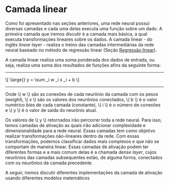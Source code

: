 # Camada linear

Como foi apresentado nas seções anteriores, uma rede neural possui diversas camadas e cada uma
delas executa uma função sobre um dado. A primeira camada que iremos discutir é a camada mais
básica, a qual executa transformações lineares sobre os dados. A camada linear - do inglês _linear layer_ -
realiza o treino das camadas intermediárias da rede neural baseado no método de regressão
linear (Seção [Regressão linear](../../parte-2/2/2-2.md)).

A camada linear realiza uma soma ponderada dos dados de entrada, ou seja, realiza uma soma dos
resultados de funções afins da seguinte forma:

---

\\[
  \large{} y = \sum _i w _i x _i + b
\\]

---

Onde \\( w \\) são as conexões de cada neurônio da camada com os pesos (_weight_), \\( x \\) são os valores
dos neurônios conectados, \\( b \\) é o valor numérico _bias_ de cada camada (constante), \\( i \\) é o número de
conexões e \\( y \\) é o valor de saída do neurônio atual.

Os valores de \\( y \\) retornados irão percorrer toda a rede neural. Para isso, temos camadas de ativação as
quais irão adicionar complexidade e dimensionalidade para a rede neural. Essas camadas tem como
objetivo realizar transformações não-lineares dentro da rede. Com essas transformações, podemos
classificar dados mais complexos e que não se comportam de maneira linear. Essas camadas de ativação
podem ter diferentes formas e a mais comum delas é a chamada _dense layer_, cujos neurônios das
camadas subsequentes estão, de alguma forma, conectados com os neurônios da camada precedente.

A seguir, iremos discutir diferentes implementações da camada de ativação usando diferentes modelos
matemáticos
